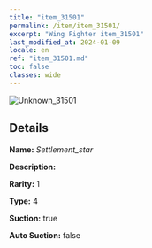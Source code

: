 ```yaml
---
title: "item_31501"
permalink: /item/item_31501/
excerpt: "Wing Fighter item_31501"
last_modified_at: 2024-01-09
locale: en
ref: "item_31501.md"
toc: false
classes: wide
---
```



 ![Unknown_31501](/images/item/Settlement_star_p.png)



## Details

 **Name:** *Settlement_star* 

 **Description:** 

 **Rarity:** 1 

 **Type:** 4 

 **Suction:** true 

 **Auto Suction:** false 


